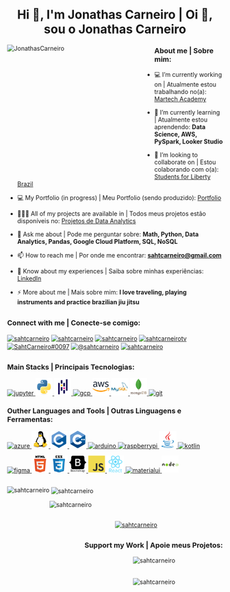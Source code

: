 <h1 align="center">Hi 👋, I'm Jonathas Carneiro | Oi 👋, sou o Jonathas Carneiro</h1>
 
<p align="left"> <img align="left" height="315,2em" width="344em" alt="JonathasCarneiro" src="https://i.giphy.com/media/dWesBcTLavkZuG35MI/giphy.webp"> </p> 
<h3 align="left">About me | Sobre mim:</h3> 
<p align="left">
  
  - 💻 I’m currently working on | Atualmente estou trabalhando no(a): [Martech Academy](https://github.com/sahtcarneiro/DataAnalytics-MartechAcademy)

  - 🌱 I’m currently learning | Atualmente estou aprendendo: **Data Science, AWS, PySpark, Looker Studio**

  - 🤝 I’m looking to collaborate on | Estou colaborando com o(a): [Students for Liberty Brazil](https://studentsforliberty.org/)
  
  - 💻 My Portfolio (in progress) | Meu Portfolio (sendo produzido): [Portfolio](https://sahtcarneiro.github.io/site/)
  
  - 🧑🏽‍💻 All of my projects are available in | Todos meus projetos estão disponíveis no: [Projetos de Data Analytics](https://github.com/sahtcarneiro/DataAnalytics-Projects)

  - 💬 Ask me about | Pode me perguntar sobre: **Math, Python, Data Analytics, Pandas, Google Cloud Platform, SQL, NoSQL**

  - 📫 How to reach me | Por onde me encontrar: **sahtcarneiro@gmail.com**

  - 📄 Know about my experiences | Saiba sobre minhas experiências: [LinkedIn](https://www.linkedin.com/in/sahtcarneiro/)

  - ⚡ More about me | Mais sobre mim: **I love traveling, playing instruments and practice brazilian jiu jitsu**
  </p>

##

<h3 align="left">Connect with me | Conecte-se comigo:</h3>
<p align="left">
<a href="https://linkedin.com/in/sahtcarneiro" target="blank"><img align="center" src="https://raw.githubusercontent.com/rahuldkjain/github-profile-readme-generator/master/src/images/icons/Social/linked-in-alt.svg" alt="sahtcarneiro" height="30" width="40" /></a>
<a href="https://kaggle.com/sahtcarneiro" target="blank"><img align="center" src="https://raw.githubusercontent.com/rahuldkjain/github-profile-readme-generator/master/src/images/icons/Social/kaggle.svg" alt="sahtcarneiro" height="30" width="40" /></a>
<a href="https://www.cloudskillsboost.google/public_profiles/02e7bd24-ca53-4ddd-8e9e-e04e359893b2" target="blank"><img align="center" src="https://www.vectorlogo.zone/logos/google_cloud/google_cloud-icon.svg" alt="sahtcarneiro" height="30" width="40" /></a>
<a href="https://www.youtube.com/c/sahtcarneirotv" target="blank"><img align="center" src="https://raw.githubusercontent.com/rahuldkjain/github-profile-readme-generator/master/src/images/icons/Social/youtube.svg" alt="sahtcarneirotv" height="30" width="40" /></a>
<a href="https://discord.gg/SahtCarneiro#0097" target="blank"><img align="center" src="https://raw.githubusercontent.com/rahuldkjain/github-profile-readme-generator/master/src/images/icons/Social/discord.svg" alt="SahtCarneiro#0097" height="30" width="40" /></a>
<a href="https://instagram.com/@sahtcarneiro" target="blank"><img align="center" src="https://raw.githubusercontent.com/rahuldkjain/github-profile-readme-generator/master/src/images/icons/Social/instagram.svg" alt="@sahtcarneiro" height="30" width="40" /></a>
<a href="https://twitter.com/sahtcarneiro" target="blank"><img align="center" src="https://raw.githubusercontent.com/rahuldkjain/github-profile-readme-generator/master/src/images/icons/Social/twitter.svg" alt="sahtcarneiro" height="30" width="40" /></a>
</p>

##

<h3 align="left">Main Stacks | Principais Tecnologias:</h3>
<p align="left">   
<a href="https://jupyter.org/" target="_blank" rel="noreferrer"> <img src="https://cdn.jsdelivr.net/gh/devicons/devicon/icons/jupyter/jupyter-original-wordmark.svg" alt="jupyter" wigth="40" height="40"/> </a>  
<a href="https://www.python.org" target="_blank" rel="noreferrer"> <img src="https://raw.githubusercontent.com/devicons/devicon/master/icons/python/python-original.svg" alt="python" width="40" height="40"/> </a>
<a href="https://pandas.pydata.org/" target="_blank" rel="noreferrer"> <img src="https://raw.githubusercontent.com/devicons/devicon/2ae2a900d2f041da66e950e4d48052658d850630/icons/pandas/pandas-original.svg" alt="pandas" width="40" height="40"/> </a> 
<a href="https://cloud.google.com" target="_blank" rel="noreferrer"> <img src="https://www.vectorlogo.zone/logos/google_cloud/google_cloud-icon.svg" alt="gcp" width="40" height="40"/> </a> 
<a href="https://aws.amazon.com" target="_blank" rel="noreferrer"> <img src="https://raw.githubusercontent.com/devicons/devicon/master/icons/amazonwebservices/amazonwebservices-original-wordmark.svg" alt="aws" width="40" height="40"/> </a>
<a href="https://www.mysql.com/" target="_blank" rel="noreferrer"> <img src="https://raw.githubusercontent.com/devicons/devicon/master/icons/mysql/mysql-original-wordmark.svg" alt="mysql" width="40" height="40"/> </a> 
<a href="https://www.mongodb.com/" target="_blank" rel="noreferrer"> <img src="https://raw.githubusercontent.com/devicons/devicon/master/icons/mongodb/mongodb-original-wordmark.svg" alt="mongodb" width="40" height="40"/> </a> 
<a href="https://git-scm.com/" target="_blank" rel="noreferrer"> <img src="https://www.vectorlogo.zone/logos/git-scm/git-scm-icon.svg" alt="git" width="40" height="40"/> </a> 
</p>

<h3 align="left">Outher Languages and Tools | Outras Linguagens e Ferramentas:</h3>
<p align="left"> 
<a href="https://azure.microsoft.com/en-in/" target="_blank" rel="noreferrer"> <img src="https://www.vectorlogo.zone/logos/microsoft_azure/microsoft_azure-icon.svg" alt="azure" width="40" height="40"/> </a>
<a href="https://www.linux.org/" target="_blank" rel="noreferrer"> <img src="https://raw.githubusercontent.com/devicons/devicon/master/icons/linux/linux-original.svg" alt="linux" width="40" height="40"/> </a>   
<a href="https://www.cprogramming.com/" target="_blank" rel="noreferrer"> <img src="https://raw.githubusercontent.com/devicons/devicon/master/icons/c/c-original.svg" alt="c" width="40" height="40"/> </a> 
<a href="https://www.w3schools.com/cpp/" target="_blank" rel="noreferrer"> <img src="https://raw.githubusercontent.com/devicons/devicon/master/icons/cplusplus/cplusplus-original.svg" alt="cplusplus" width="40" height="40"/> </a>
<a href="https://www.arduino.cc/" target="_blank" rel="noreferrer"> <img src="https://cdn.worldvectorlogo.com/logos/arduino-1.svg" alt="arduino" width="40" height="40"/> </a>   
<a href="https://www.raspberrypi.org/" target="_blank" rel="noreferrer"> <img src="https://cdn.jsdelivr.net/gh/devicons/devicon/icons/raspberrypi/raspberrypi-original.svg" alt="raspberrypi" width="40" height="40"/> </a>
<a href="https://www.java.com" target="_blank" rel="noreferrer"> <img src="https://raw.githubusercontent.com/devicons/devicon/master/icons/java/java-original.svg" alt="java" width="40" height="40"/> </a> 
<a href="https://kotlinlang.org" target="_blank" rel="noreferrer"> <img src="https://www.vectorlogo.zone/logos/kotlinlang/kotlinlang-icon.svg" alt="kotlin" width="40" height="40"/> </a> 

<a href="https://www.figma.com/" target="_blank" rel="noreferrer"> <img src="https://www.vectorlogo.zone/logos/figma/figma-icon.svg" alt="figma" width="40" height="40"/> </a> 
<a href="https://www.w3.org/html/" target="_blank" rel="noreferrer"> <img src="https://raw.githubusercontent.com/devicons/devicon/master/icons/html5/html5-original-wordmark.svg" alt="html5" width="40" height="40"/> </a> 
<a href="https://www.w3schools.com/css/" target="_blank" rel="noreferrer"> <img src="https://raw.githubusercontent.com/devicons/devicon/master/icons/css3/css3-original-wordmark.svg" alt="css3" width="40" height="40"/> </a>
<a href="https://getbootstrap.com" target="_blank" rel="noreferrer"> <img src="https://raw.githubusercontent.com/devicons/devicon/master/icons/bootstrap/bootstrap-plain-wordmark.svg" alt="bootstrap" width="40" height="40"/> </a> 
<a href="https://developer.mozilla.org/en-US/docs/Web/JavaScript" target="_blank" rel="noreferrer"> <img src="https://raw.githubusercontent.com/devicons/devicon/master/icons/javascript/javascript-original.svg" alt="javascript" width="40" height="40"/> </a> 
<a href="https://reactjs.org/" target="_blank" rel="noreferrer"> <img src="https://raw.githubusercontent.com/devicons/devicon/master/icons/react/react-original-wordmark.svg" alt="react" width="40" height="40"/> </a>
<a href="https://mui.com/" target="_blank" rel="noreferrer"> <img src="https://cdn.jsdelivr.net/gh/devicons/devicon/icons/materialui/materialui-original.svg" alt="materialui" wigth="40" height="40"/> </a>
<a href="https://nodejs.org" target="_blank" rel="noreferrer"> <img src="https://raw.githubusercontent.com/devicons/devicon/master/icons/nodejs/nodejs-original-wordmark.svg" alt="nodejs" width="40" height="40"/> </a> 
</p>


##

<p><img align="left" height = "365em" src="https://github-readme-stats.vercel.app/api/top-langs?username=sahtcarneiro&show_icons=true&theme=vue-dark&locale=en&layout=demo" alt="sahtcarneiro" /></p>

<p>&nbsp;<img height="178em" align="center" src="https://github-readme-stats.vercel.app/api?username=sahtcarneiro&show_icons=true&theme=vue-dark&locale=en" alt="sahtcarneiro" /></p>

<p><img height="170em" align="center" src="https://github-readme-streak-stats.herokuapp.com/?user=sahtcarneiro&theme=vue-dark" alt="sahtcarneiro" /></p>

##

<p align="center"> <a href="https://github.com/ryo-ma/github-profile-trophy"><img src="https://github-profile-trophy.vercel.app/?username=sahtcarneiro" alt="sahtcarneiro" /></a> </p>

##

<h3 align="right">Support my Work | Apoie meus Projetos:</h3>
<p>
<a href="https://ko-fi.com/sahtcarneiro"> <img align="right" src="https://cdn.ko-fi.com/cdn/kofi3.png?v=3" height="50" width="210" alt="sahtcarneiro" /></a>
<a href="https://www.buymeacoffee.com/sahtcarneiro"> <img align="right" src="https://cdn.buymeacoffee.com/buttons/v2/default-yellow.png" height="50" width="210" alt="sahtcarneiro" /></a>
</p><br><br>

